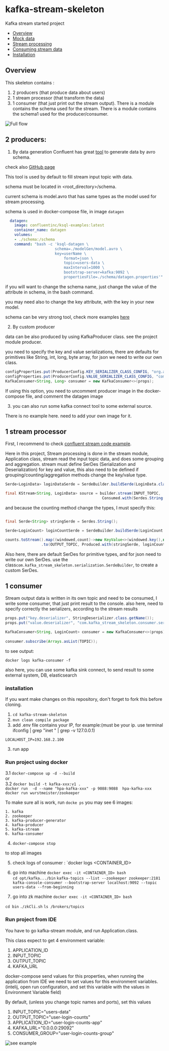# kafka-stream-skeleton

<p>Kafka stream started project</p>
<ul>
  <li><a href="#Overview">Overview</a></li>
  <li><a href="#Mock-data">Mock data</a></li>
  <li><a href="#Stream-processing">Stream processing</a></li>
  <li><a href="#Consuming-stream-data">Consuming stream data</a></li>
  <li><a href="#Installation">Installation</a></li>
</ul>

## Overview

This skeleton contains :
1. 2 producers (that produce data about users)
2. 1 stream processor (that transform the data)
3. 1 consumer (that just print out the stream output).
There is a module contains the schema  used for the stream.
There is a module contains the schema1 used for the producer/consumer.

![Full flow](kafka-skeleton.png)

## 2  producers:

1. By data generation
Confluent has great [tool](https://docs.confluent.io/current/ksql/docs/tutorials/generate-custom-test-data.html) to generate data by avro schema.

check also [GitHub page](https://github.com/confluentinc/ksql/tree/master/ksql-examples)

This tool is used by default to fill stream input topic with data.

schema must be located in <root_directory>/schema.

current schema is model.avro that has same types as the model used for stream processing.

schema is used in docker-compose file, in image `datagen`

```yaml
  datagen:
    image: confluentinc/ksql-examples:latest
    container_name: datagen
    volumes:
    - ./schema:/schema
    command: "bash -c 'ksql-datagen \
                      schema=./modelGen/model.avro \
                      key=userName \
                          format=json \
                          topic=users-data \
                          maxInterval=1000 \
                          bootstrap-server=kafka:9092 \
                          propertiesFile=./schema/datagen.properties'"
```

if you will want to change the schema name, just change the value of the attribute in schema, in the bash command.

you may need also to change the key attribute, with the key in your new model.

schema can be very strong tool, check more examples [here](https://github.com/confluentinc/ksql/tree/master/ksql-examples)  
 
2. By custom producer

data can be also produced  by using KafkaProducer class. see the project module producer.

you need to specify the key and value serializations, there are defaults for primitives like String, int, long, byte array, for json we need to write our own class. 

```java
configProperties.put(ProducerConfig.KEY_SERIALIZER_CLASS_CONFIG, "org.apache.kafka.common.serialization.StringSerializer");
configProperties.put(ProducerConfig.VALUE_SERIALIZER_CLASS_CONFIG, "com.kafka_stream_skeleton.producer.serialization.JsonPOJOSerializer");
KafkaConsumer<String, Long> consumer = new KafkaConsumer<>(props);
```
If using this option, you need to uncomment producer image in the docker-compose file, and comment the datagen image

3. you can also run some kafka connect tool to some external source.
 
There is no example here. need to add your own image for it.

## 1 stream processor

First, I recommend to check [confluent stream code example](https://github.com/confluentinc/kafka-streams-examples/tree/5.0.1-post/src/main/java/io/confluent/examples/streams).

Here in this project, Stream processing is done in the stream module, Application class, stream read the input topic data, and does some grouping and aggregation.
stream must define SerDes (Serialization and Deserialization) for key and value, this also need to be defined if grouping/counting/aggregation methods change the key/value type.

```java
Serde<LoginData> loginDataSerde = SerdeBuilder.buildSerde(LoginData.class);

final KStream<String, LoginData> source = builder.stream(INPUT_TOPIC, 
                                           Consumed.with(Serdes.String(), loginDataSerde));

```

and because the counting method change the types, I must specify this:
```java

final Serde<String> stringSerde = Serdes.String();

Serde<LoginCount> loginCountSerde = SerdeBuilder.buildSerde(LoginCount.class);

counts.toStream().map((windowed,count)->new KeyValue<>(windowed.key(),new LoginCount(windowed.key(),count,windowed.window().start(),windowed.window().end())))
                .to(OUTPUT_TOPIC, Produced.with(stringSerde, loginCountSerde));
```

Also here, there are default SerDes for primitive types, and for json need to write our own SerDes.
use the class`com.kafka_stream_skeleton.serialization.SerdeBuilder`, to create a custom SerDes.

## 1 consumer

Stream output data is written in its own topic and need to be consumed, I write some consumer, that just print result to the console.
also here, need to specify correctly the serializers, according to the stream results

```java
props.put("key.deserializer", StringDeserializer.class.getName());
props.put("value.deserializer", "com.kafka_stream_skeleton.consumer.serialization.JsonPOJODeserializer");

KafkaConsumer<String, LoginCount> consumer = new KafkaConsumer<>(props);
    
consumer.subscribe(Arrays.asList(TOPIC));
```

to see output:
```
docker logs kafka-consumer -f
```

also here, you can use some kafka sink connect, to send result to some external system, DB, elasticsearch

### installation

If you want make changes on this repository, don't forget to fork this before cloning.

1. `cd kafka-stream-skeleton`
2. `mvn clean compile package` 
2. add .env file contains your IP, for example:(must be your ip.  use terminal ifconfig | grep "inet " | grep -v 127.0.0.1)
```properties
LOCALHOST_IP=192.168.2.100
```
3. run app

### Run project using docker

 3.1 `docker-compose up -d --build`   
 or  
 3.2 `docker build -t kafka-xxx:v1 .`  
     `docker run  -d --name "hpa-kafka-xxx" -p 9088:9088  hpa-kafka-xxx`
     `docker run wurstmeister/zookeeper`

To make sure all is work, run `docke ps` you may see 6 images:

    1. kafka
    2. zookeeper
    3. kafka-producer-generator
    4. kafka-producer
    5. kafka-stream
    6. kafka-consumer

4. `docker-compose stop `

to stop all images

5. check logs of consumer : `docker logs <CONTAINER_ID>

6. go into machine `docker exec -it <CONTAINER_ID> bash`   
`cd opt/kafka.../bin`
`kafka-topics --list --zookeeper zookeeper:2181`
`kafka-console-consumer --bootstrap-server localhost:9092 --topic users-data --from-beginning`

7. go into zk machine `docker exec -it <CONTAINER_ID> bash`  

`cd bin`
`./zkCli.sh`
`ls /brokers/topics`

### Run project from IDE

You have to go kafka-stream module, and run Application.class.

This class expect to get 4 environment variable:

1. APPLICATION_ID
2. INPUT_TOPIC
3. OUTPUT_TOPIC
4. KAFKA_URL

docker-compose send values for this properties, when running the application from IDE we need to set values for this environment variables.
(intelij, open run configuration, and set this variable with the values in Environment Variable field)

By default, (unless you change topic names and ports), set this values
1. INPUT_TOPIC="users-data" 
2. OUTPUT_TOPIC="user-login-counts" 
3. APPLICATION_ID="user-login-counts-app" 
4. KAFKA_URL="0.0.0.0:29092"
5. CONSUMER_GROUP="user-login-counts-group"


![see example](env-variable-intelij.png)

